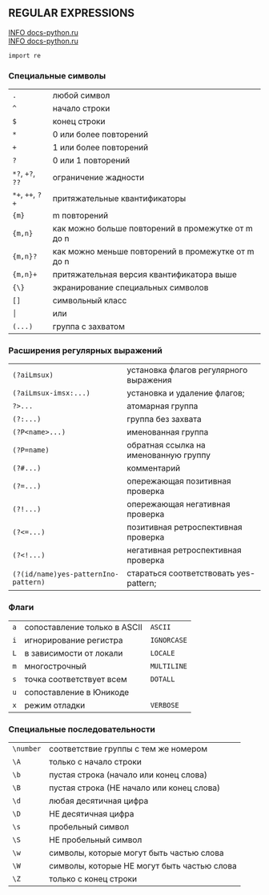 ## REGULAR EXPRESSIONS

[INFO docs-python.ru](https://docs-python.ru/standart-library/modul-re-python/sintaksis-reguljarnogo-vyrazhenija/)\
[INFO docs-python.ru](https://docs-python.ru/standart-library/modul-re-python/)

`import re`

### Специальные символы

|                  |                                                    |
|------------------|----------------------------------------------------|
| `.`              | любой символ                                       |
| `^`              | начало строки                                      |
| `$`              | конец строки                                       |
| `*`              | 0 или более повторений                             |
| `+`              | 1 или более повторений                             |
| `?`              | 0 или 1 повторений                                 |
| `*?`, `+?`, `??` | ограничение жадности                               |
| `*+`, `++`, `?+` | притяжательные квантификаторы                      |
| `{m}`            | m повторений                                       |
| `{m,n}`          | как можно больше повторений в промежутке от m до n |
| `{m,n}?`         | как можно меньше повторений в промежутке от m до n |
| `{m,n}+`         | притяжательная версия квантификатора выше          |
| `{\}`            | экранирование специальных символов                 |
| `[]`             | символьный класс                                   |
| `│`              | или                                                |                                                 
| `(...)`          | группа с захватом                                  |

### Расширения регулярных выражений

|                                      |                                        |
|--------------------------------------|----------------------------------------|
| `(?aiLmsux)`                         | установка флагов регулярного выражения |
| `(?aiLmsux-imsx:...)`                | установка и удаление флагов;           |
| `?>...`                              | атомарная группа                       |
| `(?:...)`                            | группа без захвата                     |
| `(?P<name>...)`                      | именованная группа                     |
| `(?P=name)`                          | обратная ссылка на именованную группу  |
| `(?#...)`                            | комментарий                            |
| `(?=...)`                            | опережающая позитивная проверка        |
| `(?!...)`                            | опережающая негативная проверка        |
| `(?<=...)`                           | позитивная ретроспективная проверка    |
| `(?<!...)`                           | негативная ретроспективная проверка    |
| `(?(id/name)yes-patternIno-pattern)` | стараться соответствовать yes-pattern; |

### Флаги

|     |                              |             | 
|-----|------------------------------|-------------|
| `a` | сопоставление только в ASCII | `ASCII`     |
| `i` | игнорирование регистра       | `IGNORCASE` |
| `L` | в зависимости от локали      | `LOCALE`    |
| `m` | многострочный                | `MULTILINE` |
| `s` | точка соответствует всем     | `DOTALL`    |
| `u` | сопоставление в Юникоде      |             |
| `x` | режим отладки                | `VERBOSE`   |

### Специальные последовательности

|           |                                             | 
|-----------|---------------------------------------------|
| `\number` | соответствие группы с тем же номером        |
| `\A`      | только с начало строки                      |
| `\b`      | пустая строка (начало или конец слова)      |
| `\B`      | пустая строка (НЕ начало или конец слова)   |
| `\d`      | любая десятичная цифра                      |
| `\D`      | НЕ десятичная цифра                         |
| `\s`      | пробельный символ                           |
| `\S`      | НЕ пробельный символ                        |
| `\w`      | символы, которые могут быть частью слова    |
| `\W`      | символы, которые НЕ могут быть частью слова |
| `\Z`      | только с конец строки                       |
